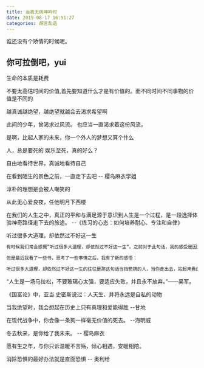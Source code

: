 ```yaml
---
title: 当我无病呻吟时
date: 2019-08-17 16:51:27
categories: 胡言乱语
---
```


谁还没有个矫情的时候呢。

<!--more-->

## 你可拉倒吧，yui

生命的本质是耗费

不要太高估时间的价值,首先要知道什么才是有价值的。而不同时间不同事物的价值是不同的

越真诚越绝望，越绝望就越会去渴求希望啊

此间的少年，曾渴求过风流。
也应当一直渴求着这份风流。

是啊，比起人家的未来，你一个外人的梦想又算个什么

人，总是要死的
娱乐至死，真的好么？

自由地看待世界，真诚地看待自己

在看到陌生的景色之前，一直走下去吧 -- 樱岛麻衣学姐

淳朴的理想是会被人嘲笑的

从此无心爱良夜，任他明月下西楼

在我们的人生之中，真正的平和与满足源于意识到人生是一个过程，是一段选择体验神奇路径走下去的旅途。 --《练习的心态：如何培养耐心、专注和自律》

听过很多大道理，却依然过不好这一生

```txt
有时候我们常会感慨”听过很多大道理，却依然过不好这一生“。之前对于此句话，我的感受是因为我们并没有实践它，收藏就以为看了，看过就以为懂了。所以导致了我们并没有过好这一生，这句话被我归类为毒鸡汤。

但是最近我看了一些书，思考了一些事情之后，我有了新的感悟：

听过很多大道理，却依然过不好这一生的往往是那这句话当挡箭牌的人，当你走出去，站起来看的时候，你会发现，那些过着令人羡慕的人生的人，其实他们听的道理也许和你听的并不一样。因为，鸡汤也有高下之分。
```

“人生是一场马拉松，不要玻璃心太强，要适应失败，并且永不放弃。”——吴军。

《国富论》中，亚当.史密斯说过：人天生、并将永远是自私的动物

当我绝望时，我会想起在历史上只有真理和爱能得胜 --甘地

在现代战争中，你会像一条狗一样毫无价值的死去。 --海明威

冬去秋来，是你给了我未来。 -- 樱岛麻衣

愿有生之年，与你只诉温暖不言殇，倾心相遇，安暖相陪。

消除恐惧的最好办法就是直面恐惧 -- 奥利给
